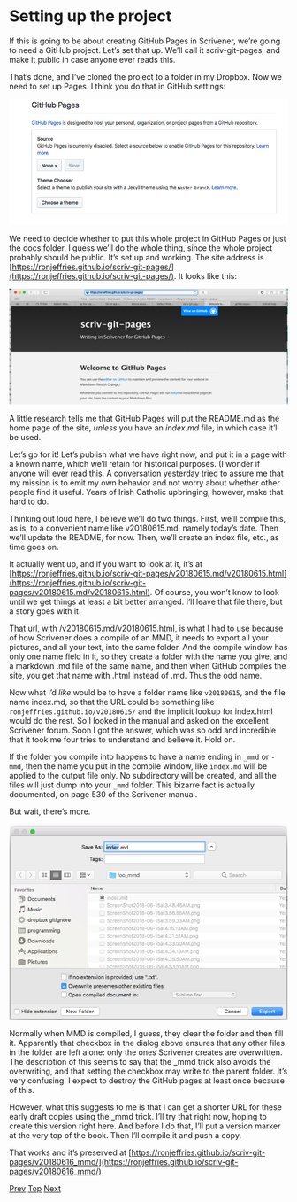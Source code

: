# Setting up the project #

If this is going to be about creating GitHub Pages in Scrivener, we’re going to need a GitHub project. Let’s set that up. We’ll call it scriv-git-pages, and make it public in case anyone ever reads this.

That’s done, and I’ve cloned the project to a folder in my Dropbox. Now we need to set up Pages. I think you do that in GitHub settings:

![](ScreenShot2018-06-15at9.24.21AM.png)

We need to decide whether to put this whole project in GitHub Pages or just the docs folder. I guess we’ll do the whole thing, since the whole project probably should be public. It’s set up and working.  The site address is [https://ronjeffries.github.io/scriv-git-pages/](https://ronjeffries.github.io/scriv-git-pages/). It looks like this:


![](ScreenShot2018-06-15at9.59.53AM.png)

A little research tells me that GitHub Pages will put the README.md as the home page of the site, *unless* you have an *index.md* file, in which case it’ll be used.

Let’s go for it! Let’s publish what we have right now, and put it in a page with a known name, which we’ll retain for historical purposes. (I wonder if anyone will ever read this. A conversation yesterday tried to assure me that my mission is to emit my own behavior and not worry about whether other people find it useful. Years of Irish Catholic upbringing, however, make that hard to do.

Thinking out loud here, I believe we’ll do two things. First, we’ll compile this, as is, to a convenient name like v20180615.md, namely today’s date. Then we’ll update the README, for now. Then, we’ll create an index file, etc., as time goes on.

It actually went up, and if you want to look at it, it’s at [https://ronjeffries.github.io/scriv-git-pages/v20180615.md/v20180615.html](https://ronjeffries.github.io/scriv-git-pages/v20180615.md/v20180615.html). Of course, you won’t know to look until we get things at least a bit better arranged. I’ll leave that file there, but a story goes with it.



That url, with /v20180615.md/v20180615.html, is what I had to use because of how Scrivener does a compile of an MMD, it needs to export all your pictures, and all your text, into the same folder. And the compile window has only one name field in it, so they create a folder with the name you give, and a markdown .md file of the same name, and then when GitHub compiles the site, you get that name with .html instead of .md. Thus the odd name.

Now what I’d *like* would be to have a folder name like `v20180615`, and the file name index.md, so that the URL could be something like `ronjeffries.github.io/v20180615/` and the implicit lookup for index.html would do the rest. So I looked in the manual and asked on the excellent Scrivener forum. Soon I got the answer, which was so odd and incredible that it took me four tries to understand and believe it. Hold on.

If the folder you compile into happens to have a name ending in `_mmd` or `-mmd`, then the name you put in the compile window, like `index.md` will be applied to the output file only. No subdirectory will be created, and all the files will just dump into your `_mmd` folder. This bizarre fact is actually documented, on page 530 of the Scrivener manual.

But wait, there’s more. 

![](ScreenShot2018-06-16at7.47.10AM.png)

Normally when MMD is compiled, I guess, they clear the folder and then fill it. Apparently that checkbox in the dialog above ensures that any other files in the folder are left alone: only the ones Scrivener creates are overwritten. The description of this seems to say that the _mmd trick also avoids the overwriting, and that setting the checkbox may write to the parent folder. It’s very confusing. I expect to destroy the GitHub pages at least once because of this.

However, what this suggests to me is that I can get a shorter URL for these early draft copies using the _mmd trick. I’ll try that right now, hoping to create this version right here. And before I do that, I’ll put a version marker at the very top of the book. Then I’ll compile it and push a copy. 

That works and it’s preserved at [https://ronjeffries.github.io/scriv-git-pages/v20180616_mmd/](https://ronjeffries.github.io/scriv-git-pages/v20180616_mmd/)



[Prev](09.html) [Top](index.html) [Next](11.html)
